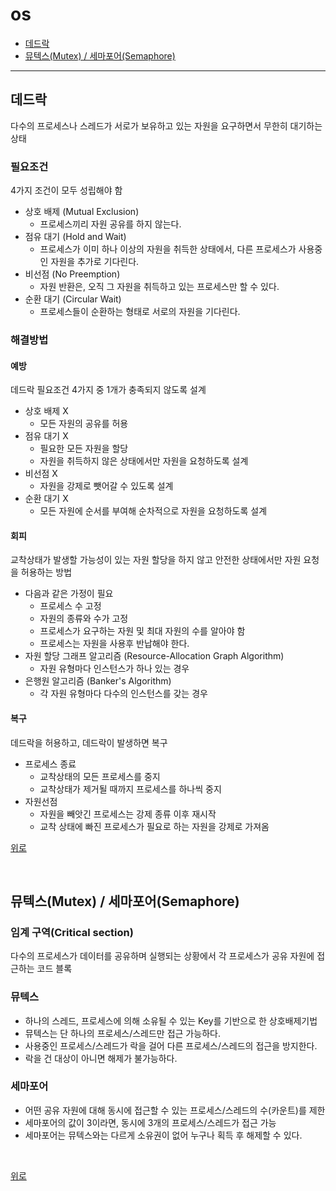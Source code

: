 # os

- [데드락](#데드락)
- [뮤텍스(Mutex) / 세마포어(Semaphore)](뮤텍스(Mutex)--세마포어(Semaphore))
 
--- 

## 데드락
다수의 프로세스나 스레드가 서로가 보유하고 있는 자원을 요구하면서 무한히 대기하는 상태

### 필요조건
4가지 조건이 모두 성립해야 함
- 상호 배제 (Mutual Exclusion)
  - 프로세스끼리 자원 공유를 하지 않는다.
- 점유 대기 (Hold and Wait)
  - 프로세스가 이미 하나 이상의 자원을 취득한 상태에서, 다른 프로세스가 사용중인 자원을 추가로 기다린다. 
- 비선점 (No Preemption)
  - 자원 반환은, 오직 그 자원을 취득하고 있는 프로세스만 할 수 있다.
- 순환 대기 (Circular Wait)
  - 프로세스들이 순환하는 형태로 서로의 자원을 기다린다.

### 해결방법
#### 예방
데드락 필요조건 4가지 중 1개가 충족되지 않도록 설계
- 상호 배제 X
  - 모든 자원의 공유를 허용
- 점유 대기 X
  - 필요한 모든 자원을 할당
  - 자원을 취득하지 않은 상태에서만 자원을 요청하도록 설계
- 비선점 X
  - 자원을 강제로 뺏어갈 수 있도록 설계
- 순환 대기 X
  - 모든 자원에 순서를 부여해 순차적으로 자원을 요청하도록 설계

#### 회피
교착상태가 발생할 가능성이 있는 자원 할당을 하지 않고 안전한 상태에서만 자원 요청을 허용하는 방법
- 다음과 같은 가정이 필요
  - 프로세스 수 고정
  - 자원의 종류와 수가 고정
  - 프로세스가 요구하는 자원 및 최대 자원의 수를 알아야 함
  - 프로세스는 자원을 사용후 반납해야 한다.
- 자원 할당 그래프 알고리즘 (Resource-Allocation Graph Algorithm)
  - 자원 유형마다 인스턴스가 하나 있는 경우
- 은행원 알고리즘 (Banker's Algorithm)
  - 각 자원 유형마다 다수의 인스턴스를 갖는 경우

#### 복구
데드락을 허용하고, 데드락이 발생하면 복구
- 프로세스 종료
  - 교착상태의 모든 프로세스를 중지
  - 교착상태가 제거될 때까지 프로세스를 하나씩 중지
- 자원선점
  - 자원을 빼앗긴 프로세스는 강제 종류 이후 재시작
  - 교착 상태에 빠진 프로세스가 필요로 하는 자원을 강제로 가져옴

[위로](#os)

<br>

## 뮤텍스(Mutex) / 세마포어(Semaphore)
### 임계 구역(Critical section)
다수의 프로세스가 데이터를 공유하며 실행되는 상황에서 각 프로세스가 공유 자원에 접근하는 코드 블록

### 뮤텍스
- 하나의 스레드, 프로세스에 의해 소유될 수 있는 Key를 기반으로 한 상호배제기법
- 뮤텍스는 단 하나의 프로세스/스레드만 접근 가능하다.
- 사용중인 프로세스/스레드가 락을 걸어 다른 프로세스/스레드의 접근을 방지한다.
- 락을 건 대상이 아니면 해제가 불가능하다.
### 세마포어
- 어떤 공유 자원에 대해 동시에 접근할 수 있는 프로세스/스레드의 수(카운트)를 제한
- 세마포어의 값이 3이라면, 동시에 3개의 프로세스/스레드가 접근 가능
- 세마포어는 뮤텍스와는 다르게 소유권이 없어 누구나 획득 후 해제할 수 있다.

<br>

[위로](#os)
